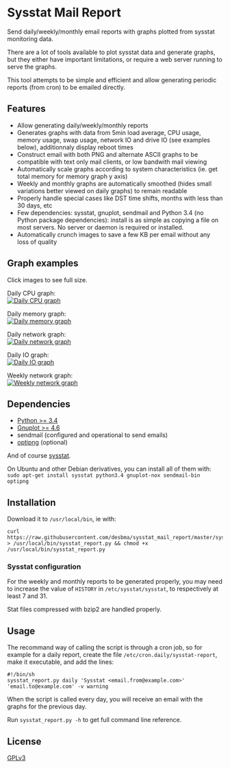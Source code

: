 Sysstat Mail Report
===================

Send daily/weekly/monthly email reports with graphs plotted from sysstat monitoring data.

There are a lot of tools available to plot sysstat data and generate graphs, but they either have important limitations, or require a web server running to serve the graphs.

This tool attempts to be simple and efficient and allow generating periodic reports (from cron) to be emailed directly.


## Features

* Allow generating daily/weekly/monthly reports
* Generates graphs with data from 5min load average, CPU usage, memory usage, swap usage, network IO and drive IO (see examples below), additionnaly display reboot times
* Construct email with both PNG and alternate ASCII graphs to be compatible with text only mail clients, or low bandwith mail viewing
* Automatically scale graphs according to system characteristics (ie. get total memory for memory graph y axis)
* Weekly and monthly graphs are automatically smoothed (hides small variations better viewed on daily graphs) to remain readable
* Properly handle special cases like DST time shifts, months with less than 30 days, etc
* Few dependencies: sysstat, gnuplot, sendmail and Python 3.4 (no Python package dependencies): install is as simple as copying a file on most servers. No server or daemon is required or installed.
* Automatically crunch images to save a few KB per email without any loss of quality


## Graph examples

Click images to see full size.

Daily CPU graph:  
[![Daily CPU graph](http://i.imgur.com/qyTeBFsm.png)](http://i.imgur.com/qyTeBFs.png)

Daily memory graph:  
[![Daily memory graph](http://i.imgur.com/W3uvwtMm.png)](http://i.imgur.com/W3uvwtM.png)

Daily network graph:  
[![Daily network graph](http://i.imgur.com/yZ8zKEMm.png)](http://i.imgur.com/yZ8zKEM.png)

Daily IO graph:  
[![Daily IO graph](http://i.imgur.com/sCEZ773m.png)](http://i.imgur.com/sCEZ773.png)

Weekly network graph:  
[![Weekly network graph](http://i.imgur.com/pYRv26Em.png)](http://i.imgur.com/pYRv26E.png)


## Dependencies

* [Python >= 3.4](https://www.python.org/downloads/)
* [Gnuplot >= 4.6](http://www.gnuplot.info/)
* sendmail (configured and operational to send emails)
* [optipng](http://optipng.sourceforge.net/) (optional)

And of course [sysstat](http://sebastien.godard.pagesperso-orange.fr/).

On Ubuntu and other Debian derivatives, you can install all of them with:  
`sudo apt-get install sysstat python3.4 gnuplot-nox sendmail-bin optipng`


## Installation

Download it to `/usr/local/bin`, ie with:

    curl https://raw.githubusercontent.com/desbma/sysstat_mail_report/master/sysstat_report.py > /usr/local/bin/sysstat_report.py && chmod +x /usr/local/bin/sysstat_report.py


### Sysstat configuration

For the weekly and monthly reports to be generated properly, you may need to increase the value of `HISTORY` in `/etc/sysstat/sysstat`, to respectively at least 7 and 31.

Stat files compressed with bzip2 are handled properly.


## Usage

The recommand way of calling the script is through a cron job, so for example for a daily report, create the file `/etc/cron.daily/sysstat-report`, make it executable, and add the lines:

    #!/bin/sh
    sysstat_report.py daily 'Sysstat <email.from@example.com>' 'email.to@example.com' -v warning

When the script is called every day, you will receive an email with the graphs for the previous day.

Run `sysstat_report.py -h` to get full command line reference.


## License

[GPLv3](https://www.gnu.org/licenses/gpl-3.0-standalone.html)
